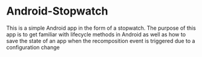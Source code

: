 # Android-Stopwatch

This is a simple Android app in the form of a stopwatch. The purpose of this app is to get familiar 
with lifecycle methods in Android as well as how to save the state of 
an app when the recomposition event is triggered due to a configuration change
